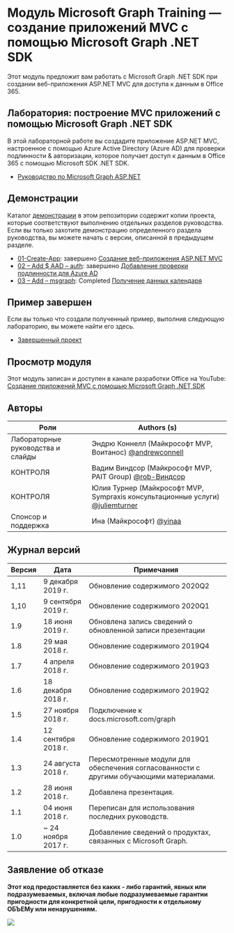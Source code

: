 # <a name="microsoft-graph-training-module---build-mvc-apps-with-the-microsoft-graph-net-sdk"></a>Модуль Microsoft Graph Training — создание приложений MVC с помощью Microsoft Graph .NET SDK

Этот модуль предложит вам работать с Microsoft Graph .NET SDK при создании веб-приложения ASP.NET MVC для доступа к данным в Office 365.

## <a name="lab---build-mvc-apps-with-the-microsoft-graph-net-sdk"></a>Лаборатория: построение MVC приложений с помощью Microsoft Graph .NET SDK

В этой лабораторной работе вы создадите приложение ASP.NET MVC, настроенное с помощью Azure Active Directory (Azure AD) для проверки подлинности & авторизации, которое получает доступ к данным в Office 365 с помощью Microsoft SDK .NET SDK.

- [Руководство по Microsoft Graph ASP.NET](https://docs.microsoft.com/graph/training/aspnet-tutorial)

## <a name="demos"></a>Демонстрации

Каталог [демонстрации](./Demos) в этом репозитории содержит копии проекта, которые соответствуют выполнению отдельных разделов руководства. Если вы только захотите демонстрацию определенного раздела руководства, вы можете начать с версии, описанной в предыдущем разделе.

- [01-Create-App](Demos/01-create-app): завершено [Создание веб-приложения ASP.NET MVC](https://docs.microsoft.com/graph/training/aspnet-tutorial?tutorial-step=1)
- [02 – Add $ AAD – auth](Demos/02-add-aad-auth): завершено [Добавление проверки подлинности для Azure AD](https://docs.microsoft.com/graph/training/aspnet-tutorial?tutorial-step=3)
- [03 – Add – msgraph](Demos/03-add-msgraph): Completed [Получение данных календаря](https://docs.microsoft.com/graph/training/aspnet-tutorial?tutorial-step=4)

## <a name="completed-sample"></a>Пример завершен

Если вы только что создали полученный пример, выполнив следующую лабораторию, вы можете найти его здесь.

- [Завершенный проект](Demos/03-add-msgraph)

## <a name="watch-the-module"></a>Просмотр модуля

Этот модуль записан и доступен в канале разработки Office на YouTube: [Создание приложений MVC с помощью Microsoft Graph .NET SDK](https://youtu.be/a2teHZ5WuNc)

## <a name="contributors"></a>Авторы

| Роли                | Authors (s)                                                                                     |
| -------------------- | --------------------------------------------------------------------------------------------- |
| Лабораторные руководства и слайды | Эндрю Коннелл (Майкрософт MVP, Воитанос) [@andrewconnell](//github.com/andrewconnell)         |
| КОНТРОЛЯ                   | Вадим Виндсор (Майкрософт MVP, PAIT Group) [@rob-Виндсор](//github.com/rob-windsor)              |
| КОНТРОЛЯ                   | Юлия Турнер (Майкрософт MVP, Sympraxis консультационные услуги) [@juliemturner](//github.com/juliemturner) |
| Спонсор и поддержка    | Ина (Майкрософт) [@yinaa](//github.com/yinaa)                                          |

## <a name="version-history"></a>Журнал версий

| Версия |        Дата        |                       Примечания                       |
| ------- | ------------------ | ---------------------------------------------------- |
| 1,11    | 9 декабря 2019 г.   | Обновление содержимого 2020Q2                               |
| 1,10    | 9 сентября 2019 г.  | Обновление содержимого 2020Q1                               |
| 1.9     | 18 июня 2019 г.      | Обновлена запись сведений о обновленной записи презентации     |
| 1.8     | 29 мая 2018 г.       | Обновление содержимого 2019Q4                               |
| 1.7     | 4 апреля 2018 г.      | Обновление содержимого 2019Q3                               |
| 1.6     | 18 декабря 2018 г.  | Обновление содержимого 2019Q2                               |
| 1.5     | 27 ноября 2018 г.  | Подключение к docs.microsoft.com/graph                |
| 1.4     | 12 сентября 2018 г. | Обновление содержимого 2019Q1                               |
| 1.3     | 24 августа 2018 г.    | Пересмотренные модули для обеспечения согласованности с другими обучающими материалами. |
| 1.2     | 28 июня 2018 г.      | Добавлена презентация.                                    |
| 1.1     | 04 июня 2018 г.      | Переписан для использования последних руководств.                    |
| 1.0     | ~ 24 ноября 2017 г. | Добавление сведений о продуктах, связанных с Microsoft Graph.       |

## <a name="disclaimer"></a>Заявление об отказе

**Этот код предоставляется без каких _-_ либо гарантий, явных или подразумеваемых, включая любые подразумеваемые гарантии пригодности для конкретной цели, пригодности к отдельному ОБЪЕМу или ненарушениям.**

<img src="https://telemetry.sharepointpnp.com/msgraph-training-aspnetmvcapp" />
